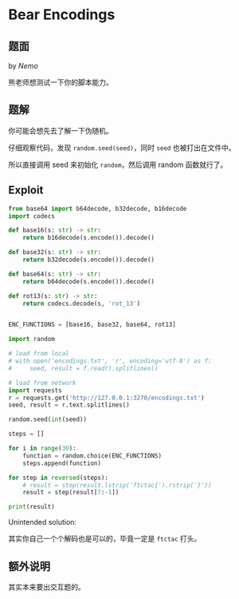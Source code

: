 # Bear Encodings

## 题面

by *Nemo*

熊老师想测试一下你的脚本能力。

## 题解

你可能会想先去了解一下伪随机。

仔细观察代码，发现 `random.seed(seed)`，同时 `seed` 也被打出在文件中。

所以直接调用 seed 来初始化 `random`，然后调用 random 函数就行了。

## Exploit

```python
from base64 import b64decode, b32decode, b16decode
import codecs

def base16(s: str) -> str:
    return b16decode(s.encode()).decode()

def base32(s: str) -> str:
    return b32decode(s.encode()).decode()

def base64(s: str) -> str:
    return b64decode(s.encode()).decode()

def rot13(s: str) -> str:
    return codecs.decode(s, 'rot_13')


ENC_FUNCTIONS = [base16, base32, base64, rot13]

import random

# load from local
# with open('encodings.txt', 'r', encoding='utf-8') as f:
#     seed, result = f.read().splitlines()

# load from network
import requests
r = requests.get('http://127.0.0.1:3270/encodings.txt')
seed, result = r.text.splitlines()

random.seed(int(seed))

steps = []

for i in range(30):
    function = random.choice(ENC_FUNCTIONS)
    steps.append(function)

for step in reversed(steps):
    # result = step(result.lstrip('ftctac{').rstrip('}'))
    result = step(result[7:-1])

print(result)
```

Unintended solution:

其实你自己一个个解码也是可以的，毕竟一定是 `ftctac` 打头。

## 额外说明

其实本来要出交互题的。